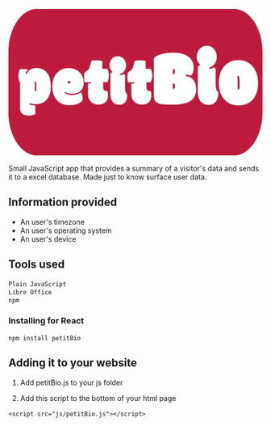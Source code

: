 ![petitBio icon](img/pb.png)

Small JavaScript app that provides a summary of a visitor's data and sends it to a excel database. Made just to know surface user data. 

## Information provided

- An user's timezone
- An user's  operating system
- An user's device

## Tools used

```
Plain JavaScript
Libre Office
npm

```

### Installing for React

```
npm install petitBio

```

## Adding it to your website

1) Add petitBio.js to your js folder

2) Add this script to the bottom of your html page

```
<script src="js/petitBio.js"></script>

```